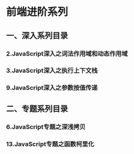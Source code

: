 # 前端进阶系列
## 一、深入系列目录
### 2.JavaScript深入之词法作用域和动态作用域
### 3.JavaScript深入之执行上下文栈
### 9.JavaScript深入之参数按值传递
## 二、专题系列目录
### 6.JavaScript专题之深浅拷贝
### 13.JavaScript专题之函数柯里化